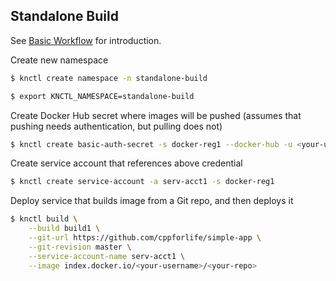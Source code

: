 ## Standalone Build

See [Basic Workflow](./basic-workflow.md) for introduction.

Create new namespace

```bash
$ knctl create namespace -n standalone-build

$ export KNCTL_NAMESPACE=standalone-build
```

Create Docker Hub secret where images will be pushed (assumes that pushing needs authentication, but pulling does not)

```bash
$ knctl create basic-auth-secret -s docker-reg1 --docker-hub -u <your-username> -p <your-password>
```

Create service account that references above credential

```bash
$ knctl create service-account -a serv-acct1 -s docker-reg1
```

Deploy service that builds image from a Git repo, and then deploys it

```bash
$ knctl build \
    --build build1 \
    --git-url https://github.com/cppforlife/simple-app \
    --git-revision master \
    --service-account-name serv-acct1 \
    --image index.docker.io/<your-username>/<your-repo>
```
